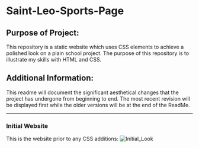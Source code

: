 # Saint-Leo-Sports-Page
## Purpose of Project:
This repository is a static website which uses CSS elements to achieve a polished look on a plain school project. The purpose of this repository is to illustrate my skills with HTML and CSS. 
## Additional Information:
This readme will document the significant aesthetical changes that the project has undergone from beginning to end. The most recent revision will be displayed first while the older versions will be at the end of the ReadMe.
***
### Initial Website
This is the website prior to any CSS additions:
![Initial_Look](https://user-images.githubusercontent.com/18653175/53754312-90a5d080-3e81-11e9-941c-b23b713bdd97.png)
